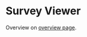 # Survey Viewer


Overview on [overview page](https://tiagodavi70.github.io/survey_viewer/overview.html).
